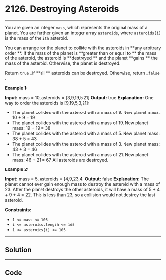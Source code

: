 # 2126. Destroying Asteroids

---

You are given an integer `mass`, which represents the original mass of a planet. You are further given an integer array `asteroids`, where `asteroids[i]` is the mass of the `ith` asteroid.

You can arrange for the planet to collide with the asteroids in **any arbitrary order **. If the mass of the planet is **greater than or equal to ** the mass of the asteroid, the asteroid is **destroyed ** and the planet **gains ** the mass of the asteroid. Otherwise, the planet is destroyed.

Return `true` _if **all ** asteroids can be destroyed. Otherwise, return _`false` _._

 

**Example 1:**


**Input:** mass = 10, asteroids = [3,9,19,5,21]
**Output:** true
**Explanation:** One way to order the asteroids is [9,19,5,3,21]:
- The planet collides with the asteroid with a mass of 9. New planet mass: 10 + 9 = 19
- The planet collides with the asteroid with a mass of 19. New planet mass: 19 + 19 = 38
- The planet collides with the asteroid with a mass of 5. New planet mass: 38 + 5 = 43
- The planet collides with the asteroid with a mass of 3. New planet mass: 43 + 3 = 46
- The planet collides with the asteroid with a mass of 21. New planet mass: 46 + 21 = 67
All asteroids are destroyed.


**Example 2:**


**Input:** mass = 5, asteroids = [4,9,23,4]
**Output:** false
**Explanation:** 
The planet cannot ever gain enough mass to destroy the asteroid with a mass of 23.
After the planet destroys the other asteroids, it will have a mass of 5 + 4 + 9 + 4 = 22.
This is less than 23, so a collision would not destroy the last asteroid.

 

**Constraints:**

  * `1 <= mass <= 105`
  * `1 <= asteroids.length <= 105`
  * `1 <= asteroids[i] <= 105`

---

## Solution



---

## Code
```python


```